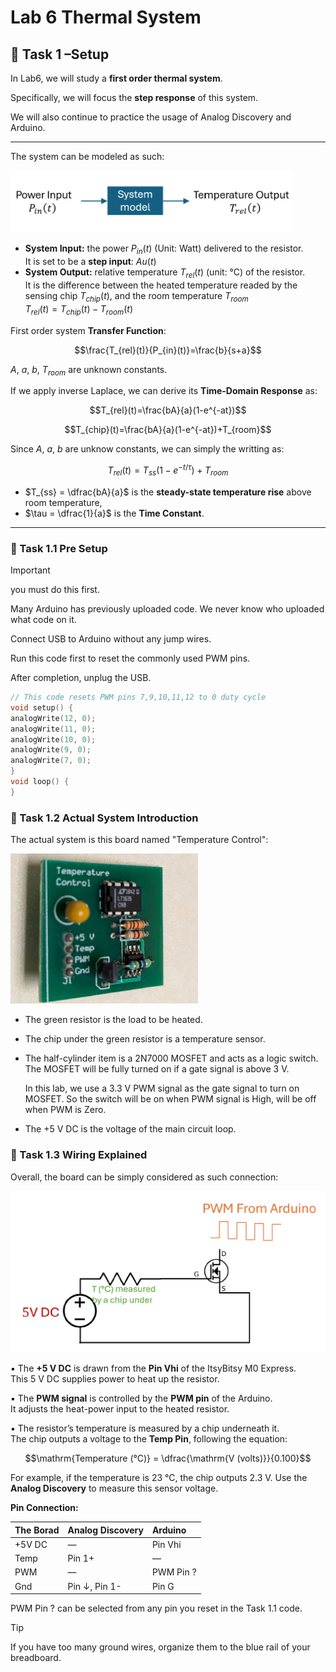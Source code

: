 # Lab 6 Thermal System

## :dart: Task 1 –Setup


In Lab6, we will study a **first order thermal system**.

Specifically, we will focus the **step response** of this system.

We will also continue to practice the usage of Analog Discovery and Arduino.

----
The system can be modeled as such:

<img src="Pic/systemmodel.png" width="450">

* **System Input:** the power $P_{in}(t)$ (Unit: Watt) delivered to the resistor. <br>It is set to be a **step input**: $Au(t)$
* **System Output:** relative temperature $T_{rel}(t)$ (unit: °C) of the resistor. <br>It is the difference
between the heated temperature readed by the sensing chip $T_{chip}(t)$, and the room temperature $T_{room}$<br>$T_{rel}(t)=T_{chip}(t)-T_{room}(t)$

First order system **Transfer Function**:

$$\frac{T_{rel}(t)}{P_{in}(t)}=\frac{b}{s+a}$$

$A$, $a$, $b$, $T_{room}$ are unknown constants.

If we apply inverse Laplace, we can derive its **Time-Domain Response** as:

$$T_{rel}(t)=\frac{bA}{a}(1-e^{-at})$$

$$T_{chip}(t)=\frac{bA}{a}(1-e^{-at})+T_{room}$$

Since $A$, $a$, $b$ are unknow constants, we can simply the writting as:

$$T_{rel}(t) = T_{ss}\left(1 - e^{-t/\tau}\right)+T_{room}$$

* $T_{ss} = \dfrac{bA}{a}$ is the **steady-state temperature rise** above room temperature,
* $\tau = \dfrac{1}{a}$ is the **Time Constant**.

---
### 📌 Task 1.1 Pre Setup
> [!IMPORTANT]  
> you must do this first.

Many Arduino has previously uploaded code. We never know who uploaded what code on
it.

Connect USB to Arduino without any jump wires. 

Run this code first to reset the commonly used PWM pins.

After completion, unplug the USB.

```c
// This code resets PWM pins 7,9,10,11,12 to 0 duty cycle
void setup() {
analogWrite(12, 0);
analogWrite(11, 0);
analogWrite(10, 0);
analogWrite(9, 0);
analogWrite(7, 0);
}
void loop() {
}
```

### 📌 Task 1.2 Actual System Introduction

The actual system is this board named "Temperature Control":

<img src="Pic/boardsystem.png" width="300">

* The green resistor is the load to be heated.
* The chip under the green resistor is a temperature sensor.
* The half-cylinder item is a 2N7000 MOSFET and acts as a logic switch. The MOSFET
will be fully turned on if a gate signal is above 3 V.

	In this lab, we use a 3.3 V PWM signal as the gate signal to turn on MOSFET.
So the switch will be on when PWM signal is High, will be off when PWM is Zero.
* The +5 V DC is the voltage of the main circuit loop.


### 📌 Task 1.3 Wiring Explained

Overall, the board can be simply considered as such connection:

<img src="Pic/schematic.png" width="600">

▪ The **+5 V DC** is drawn from the **Pin Vhi** of the ItsyBitsy M0 Express.
 <br>This 5 V DC supplies power to heat up the resistor.

▪ The **PWM signal** is controlled by the **PWM pin** of the Arduino.
 <br>It adjusts the heat-power input to the heated resistor.

▪ The resistor’s temperature is measured by a chip underneath it.
 <br>The chip outputs a voltage to the **Temp Pin**, following the equation:

$$\mathrm{Temperature (°C)} = \dfrac{\mathrm{V (volts)}}{0.100}$$

For example, if the temperature is 23 °C, the chip outputs 2.3 V.
Use the **Analog Discovery** to measure this sensor voltage.

**Pin Connection:**

| **The Borad**        | **Analog Discovery** | **Arduino** |
| :-----------------| :------------------- | :---------- |
| +5V DC         | —                    | Pin Vhi          |
| Temp         | Pin 1+               | —           |
| PWM               | —                    | PWM Pin ?   |
| Gnd                    | Pin ↓, Pin 1-       | Pin G       |

PWM Pin ? can be selected from any pin you reset in the Task 1.1 code.

> [!TIP]
> If you have too many ground wires, organize them to the blue rail of your breadboard.





